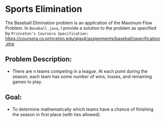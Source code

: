 # Sports Elimination

The Baseball Elimination problem is an application of the Maximum Flow Problem.
In `Baseball.java`, I provide a solution to the problem as specified by `Princeton's Coursera Specification:` https://coursera.cs.princeton.edu/algs4/assignments/baseball/specification.php

## Problem Description:
- There are n teams competing in a league. At each point during the season, each team has some number of wins, losses, and remaining games to play.

## Goal:
- To determine mathematically which teams have a chance of finishing the season in first place (with ties allowed).

